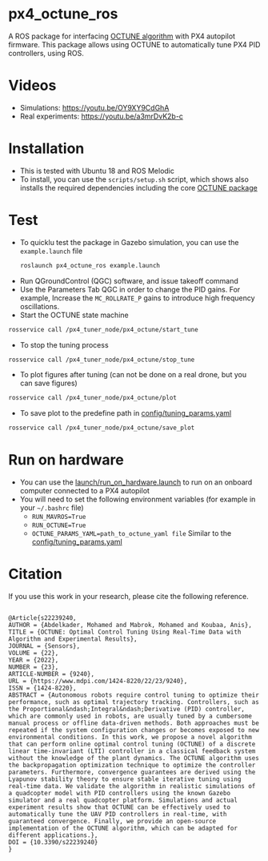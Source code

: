 # px4_octune_ros
A ROS package for interfacing [OCTUNE algorithm](https://github.com/mzahana/octune) with PX4 autopilot firmware. This package allows using OCTUNE to automatically tune PX4 PID controllers, using ROS.

# Videos
* Simulations: https://youtu.be/OY9XY9CdGhA
* Real experiments: https://youtu.be/a3mrDvK2b-c
# Installation
* This is tested with Ubuntu 18 and ROS Melodic
* To install, you can use the `scripts/setup.sh` script, which shows also installs the required dependencies including the core [OCTUNE package](https://github.com/mzahana/octune)

# Test
* To quicklu test the package in Gazebo simulation, you can use the `example.launch` file
  ```bash
  roslaunch px4_octune_ros example.launch
  ```
 * Run QGroundControl (QGC) software, and issue takeoff command
 * Use the Parameters Tab QGC in order to change the PID gains. For example, Increase the `MC_ROLLRATE_P` gains to introduce high frequency oscillations.
 * Start the OCTUNE state machine
  ```bash
  rosservice call /px4_tuner_node/px4_octune/start_tune
  ```
 * To stop the tuning process
  ```bash
  rosservice call /px4_tuner_node/px4_octune/stop_tune
  ```
 * To plot figures after tuning (can not be done on a real drone, but you can save figures)
  ```bash
  rosservice call /px4_tuner_node/px4_octune/plot
  ```
 * To save plot to the predefine path in [config/tuning_params.yaml](https://github.com/mzahana/px4_octune_ros/blob/main/config/tuning_params.yaml#L4)
  ```bash
  rosservice call /px4_tuner_node/px4_octune/save_plot
  ```
  
  # Run on hardware
  * You can use the [launch/run_on_hardware.launch](https://github.com/mzahana/px4_octune_ros/blob/main/launch/run_on_hardware.launch) to run on an onboard computer connected to a PX4 autopilot
  * You will need to set the following environment variables (for example in your `~/.bashrc` file)
    * `RUN_MAVROS=True`
    * `RUN_OCTUNE=True`
    * `OCTUNE_PARAMS_YAML=path_to_octune_yaml file` Similar to the [config/tuning_params.yaml](https://github.com/mzahana/px4_octune_ros/blob/main/config/tuning_params.yaml)

# Citation
If you use this work in your research, please cite the following reference.
```

@Article{s22239240,
AUTHOR = {Abdelkader, Mohamed and Mabrok, Mohamed and Koubaa, Anis},
TITLE = {OCTUNE: Optimal Control Tuning Using Real-Time Data with Algorithm and Experimental Results},
JOURNAL = {Sensors},
VOLUME = {22},
YEAR = {2022},
NUMBER = {23},
ARTICLE-NUMBER = {9240},
URL = {https://www.mdpi.com/1424-8220/22/23/9240},
ISSN = {1424-8220},
ABSTRACT = {Autonomous robots require control tuning to optimize their performance, such as optimal trajectory tracking. Controllers, such as the Proportional&ndash;Integral&ndash;Derivative (PID) controller, which are commonly used in robots, are usually tuned by a cumbersome manual process or offline data-driven methods. Both approaches must be repeated if the system configuration changes or becomes exposed to new environmental conditions. In this work, we propose a novel algorithm that can perform online optimal control tuning (OCTUNE) of a discrete linear time-invariant (LTI) controller in a classical feedback system without the knowledge of the plant dynamics. The OCTUNE algorithm uses the backpropagation optimization technique to optimize the controller parameters. Furthermore, convergence guarantees are derived using the Lyapunov stability theory to ensure stable iterative tuning using real-time data. We validate the algorithm in realistic simulations of a quadcopter model with PID controllers using the known Gazebo simulator and a real quadcopter platform. Simulations and actual experiment results show that OCTUNE can be effectively used to automatically tune the UAV PID controllers in real-time, with guaranteed convergence. Finally, we provide an open-source implementation of the OCTUNE algorithm, which can be adapted for different applications.},
DOI = {10.3390/s22239240}
}
```
